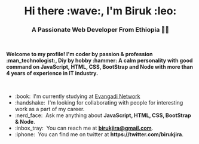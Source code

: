 <h1 align="center">Hi there :wave:, I'm Biruk :leo: </h1>

<h3 align="center">A Passionate Web Developer From Ethiopia 👨‍💻</h3>

<br/>
<p><strong>Welcome to my profile! I'm coder by passion & profession :man_technologist:, Diy by hobby :hammer: A calm personality with good command on JavaScript, HTML, CSS, BootStrap and Node with more than 4 years of experience in IT industry.</strong></p>
</br>

<ul>
<li>:book: &nbsp;I'm currently studying at <a href="https://www.evangadi.com/">Evangadi Network</a></li>
<li>:handshake: &nbsp;I'm looking for collaborating with people for interesting work as a part of my career.</li>
<li>:nerd_face: &nbsp;Ask me anything about <strong>JavaScript, HTML, CSS, BootStrap & Node</strong>.</li>
<li>:inbox_tray: &nbsp;You can reach me at <strong><a href="mailto:birukjira@gmail.com">birukjira@gmail.com</a></strong>.</li>
<li>:iphone: &nbsp;You can find me on twitter at <strong>https://twitter.com/birukjira</strong>.</li>
</ul>
